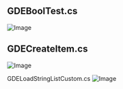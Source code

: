 ## GDEBoolTest.cs
![Image](../Screenshots/Actions/GDEBoolTest_Info.png)

## GDECreateItem.cs
![Image](../Screenshots/Actions/GDECreateItem_Info.png)

GDELoadStringListCustom.cs
![Image](../Screenshots/Actions/GDELoadStringListCustom_Info.png)